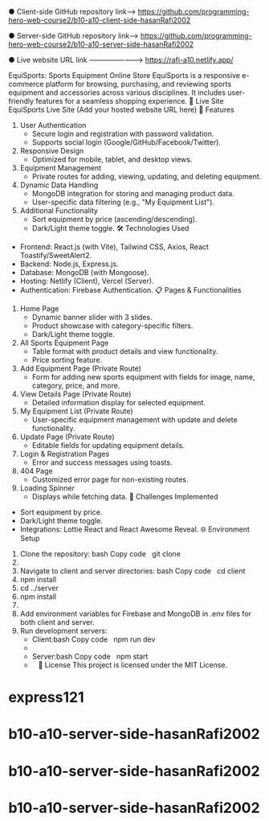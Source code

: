 


● Client-side GitHub repository link——> https://github.com/programming-hero-web-course2/b10-a10-client-side-hasanRafi2002

● Server-side GitHub repository link——> https://github.com/programming-hero-web-course2/b10-a10-server-side-hasanRafi2002

● Live website URL link ————————>  https://rafi-a10.netlify.app/









EquiSports: Sports Equipment Online Store
EquiSports is a responsive e-commerce platform for browsing, purchasing, and reviewing sports equipment and accessories across various disciplines. It includes user-friendly features for a seamless shopping experience.
🚀 Live Site
EquiSports Live Site (Add your hosted website URL here)
🌟 Features
1. User Authentication
    * Secure login and registration with password validation.
    * Supports social login (Google/GitHub/Facebook/Twitter).
2. Responsive Design
    * Optimized for mobile, tablet, and desktop views.
3. Equipment Management
    * Private routes for adding, viewing, updating, and deleting equipment.
4. Dynamic Data Handling
    * MongoDB integration for storing and managing product data.
    * User-specific data filtering (e.g., "My Equipment List").
5. Additional Functionality
    * Sort equipment by price (ascending/descending).
    * Dark/Light theme toggle.
🛠️ Technologies Used
* Frontend: React.js (with Vite), Tailwind CSS, Axios, React Toastify/SweetAlert2.
* Backend: Node.js, Express.js.
* Database: MongoDB (with Mongoose).
* Hosting: Netlify (Client), Vercel (Server).
* Authentication: Firebase Authentication.
📋 Pages & Functionalities
1. Home Page
    * Dynamic banner slider with 3 slides.
    * Product showcase with category-specific filters.
    * Dark/Light theme toggle.
2. All Sports Equipment Page
    * Table format with product details and view functionality.
    * Price sorting feature.
3. Add Equipment Page (Private Route)
    * Form for adding new sports equipment with fields for image, name, category, price, and more.
4. View Details Page (Private Route)
    * Detailed information display for selected equipment.
5. My Equipment List (Private Route)
    * User-specific equipment management with update and delete functionality.
6. Update Page (Private Route)
    * Editable fields for updating equipment details.
7. Login & Registration Pages
    * Error and success messages using toasts.
8. 404 Page
    * Customized error page for non-existing routes.
9. Loading Spinner
    * Displays while fetching data.
🎉 Challenges Implemented
* Sort equipment by price.
* Dark/Light theme toggle.
* Integrations: Lottie React and React Awesome Reveal.
🌐 Environment Setup
1. Clone the repository: bash Copy code   git clone <repository-url>
2.   
3. Navigate to client and server directories: bash Copy code   cd client
4. npm install
5. cd ../server
6. npm install
7.   
8. Add environment variables for Firebase and MongoDB in .env files for both client and server.
9. Run development servers:
    * Client:bash Copy code   npm run dev
    *   
    * Server:bash Copy code   npm start
    *   
📖 License
This project is licensed under the MIT License.









# express121
# b10-a10-server-side-hasanRafi2002
# b10-a10-server-side-hasanRafi2002
# b10-a10-server-side-hasanRafi2002
